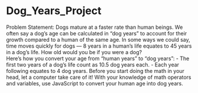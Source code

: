 # Dog_Years_Project
Problem Statement:
Dogs mature at a faster rate than human beings.
We often say a dog’s age can be calculated in “dog years” to account for their growth compared to a human of the same age. 
In some ways we could say, time moves quickly for dogs — 
8 years in a human’s life equates to 45 years in a dog’s life.
How old would you be if you were a dog?  
Here’s how you convert your age from “human years” to “dog years”:
              - The first two years of a dog’s life count as 10.5 dog years each.
              - Each year following equates to 4 dog years.
Before you start doing the math in your head, let a computer take care of it! 
With your knowledge of math operators and variables, use JavaScript to convert your human age into dog years.
